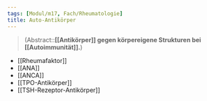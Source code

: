 ```yaml
---
tags: [Modul/m17, Fach/Rheumatologie]
title: Auto-Antikörper
---
```

> (Abstract::**[[Antikörper]] gegen körpereigene Strukturen bei [[Autoimmunität]].**)

- [[Rheumafaktor]]
- [[ANA]]
- [[ANCA]]
- [[TPO-Antikörper]]
- [[TSH-Rezeptor-Antikörper]]